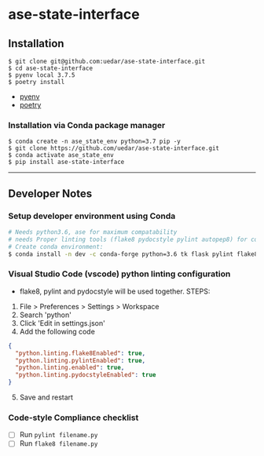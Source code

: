 # ase-state-interface

## Installation

```
$ git clone git@github.com:uedar/ase-state-interface.git
$ cd ase-state-interface
$ pyenv local 3.7.5
$ poetry install
```

- [pyenv](https://uedar.github.io/install/pyenv.html)
- [poetry](https://uedar.github.io/install/poetry.html)

### Installation via Conda package manager
```
$ conda create -n ase_state_env python=3.7 pip -y
$ git clone https://github.com/uedar/ase-state-interface.git
$ conda activate ase_state_env
$ pip install ase-state-interface
```
---
## Developer Notes
### Setup developer environment using Conda

```bash
# Needs python3.6, ase for maximum compatability
# needs Proper linting tools (flake8 pydocstyle pylint autopep8) for compliance
# Create conda environment:
$ conda install -n dev -c conda-forge python=3.6 tk flask pylint flake8 ase=3.22 pytest=5.2 jupyterlab autopep8 pydocstyle
```

### Visual Studio Code (vscode) python linting configuration
- flake8, pylint and pydocstyle will be used together.
STEPS:
1. File > Preferences > Settings > Workspace
2. Search 'python'
3. Click 'Edit in settings.json'
4. Add the following code
```json
{
  "python.linting.flake8Enabled": true,
  "python.linting.pylintEnabled": true,
  "python.linting.enabled": true,
  "python.linting.pydocstyleEnabled": true
}
```
5. Save and restart


### Code-style Compliance checklist
- [ ] Run `pylint filename.py`
- [ ] Run `flake8 filename.py`